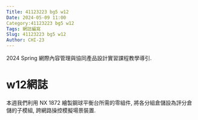```yaml
---
Title: 41123223 bg5 w12
Date: 2024-05-09 11:00
Category:41123223 bg5 w12
Tags: 網誌編寫
Slug: 41123223 bg5 w12
Author: CHI-23
---
```


2024 Spring 網際內容管理與協同產品設計實習課程教學導引.

<!-- PELICAN_END_SUMMARY -->

# w12網誌
本週我們利用 NX 1872 繪製鋼球平衡台所需的零組件, 將各分組倉儲設為評分倉儲的子模組, 跨網路操控模擬場景裝置.